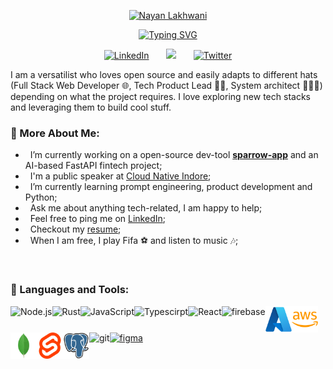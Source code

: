 <p align="center">
  <a href="https://github.com/LordNayan">
    <img src="https://github.com/LordNayan/LordNayan/assets/51285263/dd2a8f84-11f6-434f-b5c7-dd2644a52222" alt="Nayan Lakhwani" /></a>
</p>

<p align="center">
<a href="https://git.io/typing-svg"><img height=80px src="https://readme-typing-svg.herokuapp.com?font=Fira+Code&duration=2500&pause=1000&color=F71D68&center=true&vCenter=true&random=false&width=435&lines=+5%2B+years+of+coding+experience;+Experienced+Fullstack+Developer;+Always+learning+new+things;Cloud+enthusiast+and+CNCF+speaker;Open+source+contributor" alt="Typing SVG" /></a>
</p>

<!-- Social icons section -->
<p align="center">
  &#8287;&#8287;&#8287;&#8287;&#8287;
  <a href="https://www.linkedin.com/in/nayan-lakhwani/"><img width="32px" alt="LinkedIn" title="LinkedIn" src="https://i.imgur.com/yRpa1dQ.png"/></a>
  &#8287;&#8287;&#8287;&#8287;&#8287;
  <a href="https://discordapp.com/users/nayan1306" alt="Discord" title="Dev Pro Tips Discord Server"><img width="32px" src="https://i.imgur.com/OViZO8J.png"/></a>
  &#8287;&#8287;&#8287;&#8287;&#8287;
  <a href="https://twitter.com/nayandcool"><img width="32px" alt="Twitter" title="Twitter" src="https://i.imgur.com/AixJgnm.png"/></a>
  &#8287;&#8287;&#8287;&#8287;&#8287;
</p>

I am a versatilist who loves open source and easily adapts to different hats (Full Stack Web Developer 🌐, Tech Product Lead 👨‍💻, System architect 👷🏻‍♂️) depending on what the project requires. I love exploring new tech stacks and leveraging them to build cool stuff. 


### 🧐 More About Me:

- &nbsp; I’m currently working on a open-source dev-tool [**sparrow-app**](https://github.com/sparrowapp-dev/sparrow-app) and an AI-based FastAPI fintech project;
- &nbsp; I'm a public speaker at [Cloud Native Indore](https://community.cncf.io/cloud-native-indore/);
- &nbsp; I’m currently learning prompt engineering, product development and Python; 
- &nbsp; Ask me about anything tech-related, I am happy to help;
- &nbsp; Feel free to ping me on [LinkedIn](https://www.linkedin.com/in/nayan-lakhwani/);
- &nbsp; Checkout my [resume](https://drive.google.com/file/d/1lWO1Q5RG7L_T5eXL9Fy0D_ipdoGGjP3P/view?usp=sharing);
- &nbsp; When I am free, I play Fifa ⚽ and listen to music 🎶;

<br>



### 🔨 Languages and Tools:
<a href="https://nodejs.org" target="_blank"><img align="left" alt="Node.js" height ="42px" src="https://raw.githubusercontent.com/rahul-jha98/github_readme_icons/main/language_and_tools/square/node/node.svg"></a>


<a href="https://www.rust-lang.org" target="_blank"><img align="left" alt="Rust" height="42px" src="https://raw.githubusercontent.com/lecepin/rust-logo/main/images/1660286946670.svg"></a>


<a href="https://developer.mozilla.org/en-US/docs/Web/JavaScript" target="_blank"> <img align="left" alt="JavaScript" height ="42px"  src="https://raw.githubusercontent.com/rahul-jha98/github_readme_icons/main/language_and_tools/square/javascript/javascript.svg"> </a>


<a href="https://www.typescriptlang.org/" target="_blank"><img align="left" alt="Typescirpt" height ="42px" src="https://raw.githubusercontent.com/rahul-jha98/github_readme_icons/main/language_and_tools/square/typescript/typescript.svg"></a>


<a href="https://reactjs.org/" target="_blank"> <img align="left" alt="React" height ="42px" src="https://raw.githubusercontent.com/rahul-jha98/github_readme_icons/main/language_and_tools/square/react/react.svg"></a>


<a href="https://firebase.google.com/" target="_blank"> <img align="left" src="https://raw.githubusercontent.com/rahul-jha98/github_readme_icons/main/language_and_tools/square/firebase/firebase.svg" alt="firebase" height ="42px"/> </a>

<a href="https://azure.microsoft.com/" target="_blank"><img align="left" alt="Azure" height="42px" src="https://raw.githubusercontent.com/devicons/devicon/master/icons/azure/azure-original.svg"></a>


<a href="https://aws.amazon.com" target="_blank"><img align="left" alt="AWS" height="42px" src="https://github.com/devicons/devicon/raw/master/icons/amazonwebservices/amazonwebservices-plain-wordmark.svg"></a>

<a href="https://www.mongodb.com/" target="_blank"><img align="left" alt="MongoDB" height="42px" src="https://raw.githubusercontent.com/devicons/devicon/master/icons/mongodb/mongodb-original.svg"></a>

<a href="https://svelte.dev/" target="_blank"><img align="left" alt="Svelte" height="42px" src="https://raw.githubusercontent.com/devicons/devicon/master/icons/svelte/svelte-original.svg"></a>

<a href="https://www.postgresql.org" target="_blank"><img align="left" alt="PostgreSQL" height="42px" src="https://raw.githubusercontent.com/devicons/devicon/master/icons/postgresql/postgresql-original.svg"></a>


<a href="https://git-scm.com/" target="_blank"> <img src="https://raw.githubusercontent.com/rahul-jha98/github_readme_icons/main/language_and_tools/square/git-scm/git-scm.svg" align="left" alt="git" height='42px'/> </a>


<a href="https://www.figma.com/" target="_blank"> <img src="https://raw.githubusercontent.com/rahul-jha98/github_readme_icons/main/language_and_tools/square/figma/figma.svg" alt="figma" height='42px'/> </a>

<br>
